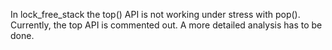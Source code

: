 In lock_free_stack the top() API is not working under stress with pop(). Currently, the top API is 
commented out. A more detailed analysis has to be done.

